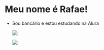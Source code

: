 # Meu nome é Rafae!
- Sou bancário e estou estudando na Alura

  ![](https://tenor.com/pt-BR/view/lunch-licking-lips-licking-stare-cat-gif-16476362)

  ![](https://tenor.com/pt-BR/view/lunch-licking-lips-licking-stare-cat-gif-16476362) 

